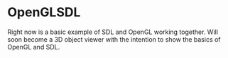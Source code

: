 # OpenGLSDL
Right now is a basic example of SDL and OpenGL working together. Will soon become a 3D object viewer with the intention to show the basics of OpenGL and SDL.
